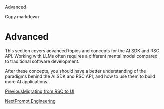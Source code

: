 Advanced

Copy markdown

# Advanced

This section covers advanced topics and concepts for the AI SDK and RSC API.
Working with LLMs often requires a different mental model compared to
traditional software development.

After these concepts, you should have a better understanding of the paradigms
behind the AI SDK and RSC API, and how to use them to build more AI
applications.

[PreviousMigrating from RSC to UI](/docs/ai-sdk-rsc/migrating-to-ui)

[NextPrompt Engineering](/docs/advanced/prompt-engineering)

